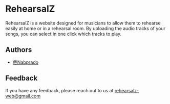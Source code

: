 
# RehearsalZ

RehearsalZ is a website designed for musicians to allow them to rehearse easily at home or in a rehearsal room.
By uploading the audio tracks of your songs, you can select in one click which tracks to play.


## Authors

- [@Nabprado](https://www.github.com/Nabprado)


## Feedback

If you have any feedback, please reach out to us at rehearsalz-web@gmail.com

